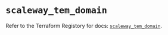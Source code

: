 # `scaleway_tem_domain`

Refer to the Terraform Registory for docs: [`scaleway_tem_domain`](https://registry.terraform.io/providers/scaleway/scaleway/2.18.0/docs/resources/tem_domain).

